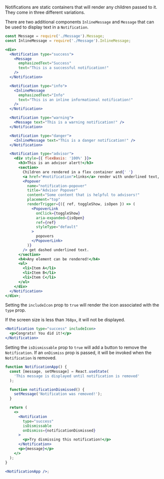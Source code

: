 Notifications are static containers that will render any children passed to it. They come in three different variations.

There are two additional components `InlineMessage` and `Message` that can be used to display text in a `Notification`.

```jsx
const Message = require('./Message').Message;
const InlineMessage = require('./Message').InlineMessage;

<div>
  <Notification type="success">
    <Message
      emphasizedText="Success"
      text="This is a successful notification!"
    />
  </Notification>

  <Notification type="info">
    <InlineMessage
      emphasizedText="Info"
      text="This is an inline informational notification!"
    />
  </Notification>

  <Notification type="warning">
    <Message text="This is a warning notification!" />
  </Notification>

  <Notification type="danger">
    <InlineMessage text="This is a danger notification!" />
  </Notification>

  <Notification type="advisor">
    <div style={{ flexBasis: '100%' }}>
      <h3>This is an advisor alert!</h3>
      <section>
        Children are rendered in a flex container and{' '}
        <a href="#notification">links</a> render with underlined text, but
        <Popover
          name="notification-popover"
          title="Advisor Popover"
          content="Some content that is helpful to advisors!"
          placement="top"
          renderTrigger={({ ref, toggleShow, isOpen }) => (
            <PopoverLink
              onClick={toggleShow}
              aria-expanded={isOpen}
              ref={ref}
              styleType="default"
            >
              popovers
            </PopoverLink>
          )}
        /> get dashed underlined text.
      </section>
      <h4>Any element can be rendered!</h4>
      <ul>
        <li>Item A</li>
        <li>Item B</li>
        <li>Item C</li>
      </ul>
    </div>
  </Notification>
</div>;
```

Setting the `includeIcon` prop to `true` will render the icon associated with the `type` prop.

If the screen size is less than `768px`, it will not be displayed.

```jsx
<Notification type="success" includeIcon>
  <p>Congrats! You did it!</p>
</Notification>
```

Setting the `isDismissable` prop to `true` will add a button to remove the `Notification`. If an `onDismiss` prop is passed, it will be invoked when the `Notification` is removed.

```jsx
function NotificationApp() {
  const [message, setMessage] = React.useState(
    'This message is displayed until notification is removed'
  );

  function notificationDismissed() {
    setMessage('Notification was removed!');
  }

  return (
    <>
      <Notification
        type="success"
        isDismissable
        onDismiss={notificationDismissed}
      >
        <p>Try dismissing this notification!</p>
      </Notification>
      <p>{message}</p>
    </>
  );
}

<NotificationApp />;
```
